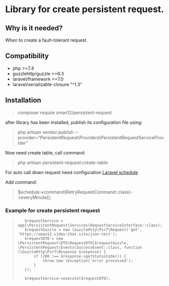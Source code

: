 # Library for create persistent request.
## Why is it needed?
When to create a fault-tolerant request. 


## Compatibility
- php >=7.4
- guzzlehttp/guzzle >=6.3
- laravel/framework >=7.0
- laravel/serializable-closure "^1.3"

## Installation

> composer require xman12/persistent-request

after library has been installed, publish its configuration file using:

> php artisan vendor:publish --provider="PersistentRequest\Providers\PersistentRequestServiceProvider"

Now need create table, call command:
> php artisan persistent-request:create-table

For auto call down request need configuration [Laravel schedule](https://laravel.com/docs/10.x/scheduling)

Add command:
> $schedule->command(RetryRequestCommand::class)->everyMinute();

### Example for create persistent request
>        $requestService = app(\PersistentRequest\Services\RequestServiceInterface::class);
>        $requestGuzzle = new \GuzzleHttp\Psr7\Request('get', 'https://xman12.video-chat.site/json-test');
>        $requestDTO = new \PersistentRequest\DTO\RequestDTO($requestGuzzle, \PersistentRequest\Events\SuccessEvent::class, function (\GuzzleHttp\Psr7\Response $response) {
>            if (200 !== $response->getStatusCode()) {
>                throw new \Exception('error processed');
>            }
>        });
>
>        $requestService->execute($requestDTO); 

